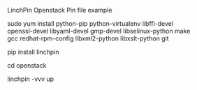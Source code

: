 LinchPin Openstack Pin file example

sudo yum install python-pip python-virtualenv libffi-devel \
openssl-devel libyaml-devel gmp-devel libselinux-python make \
gcc redhat-rpm-config libxml2-python libxslt-python git

pip install linchpin

cd openstack

linchpin -vvv up
